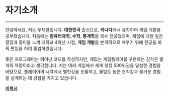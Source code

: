 # **자기소개**
---
안녕하세요, 저는 우채완입니다. **대한민국** 출신으로, **캐나다**에서 유학하며 게임 개발을 공부했습니다. 처음에는 **컴퓨터과학, 수학, 통계학**을 복수 전공했으며, 게임에 대한 깊은 열정과 흥미를 느껴 대학교 4학년 시절, **게임 개발**을 본격적으로 배우기 위해 전공을 바꿔 편입을 하여 졸업하였습니다.

좋은 프로그래머는 뛰어난 코드를 작성하지만, 재밌는 게임플레이를 구현하는 감각은 별개의 역량이라고 생각합니다. 저는 여러 게임에서 세계 랭킹 500위권을 달성한 경험을 바탕으로, 플레이어의 시각에서 밸런싱을 조율하고, 몰입도 높은 조작감과 즐거운 경험을 설계하는 데 강점을 가지고 있습니다.

**[이력서](Chaewan_Woo_Resume_Kor.pdf)**